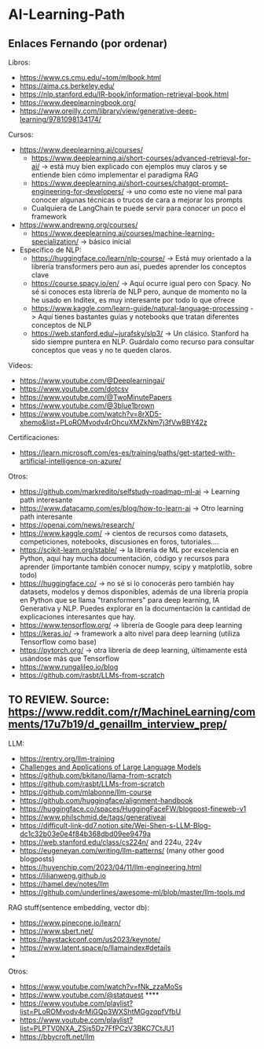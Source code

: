 # AI-Learning-Path

## Enlaces Fernando (por ordenar)
Libros:
- https://www.cs.cmu.edu/~tom/mlbook.html
- https://aima.cs.berkeley.edu/
- https://nlp.stanford.edu/IR-book/information-retrieval-book.html
- https://www.deeplearningbook.org/
- https://www.oreilly.com/library/view/generative-deep-learning/9781098134174/

Cursos:
- https://www.deeplearning.ai/courses/
	- https://www.deeplearning.ai/short-courses/advanced-retrieval-for-ai/ -> está muy bien explicado con ejemplos muy claros y se entiende bien cómo implementar el paradigma RAG
	- https://www.deeplearning.ai/short-courses/chatgpt-prompt-engineering-for-developers/ -> uno como este no viene mal para conocer algunas técnicas o trucos de cara a mejorar los prompts
	- Cualquiera de LangChain te puede servir para conocer un poco el framework
- https://www.andrewng.org/courses/
	- https://www.deeplearning.ai/courses/machine-learning-specialization/ -> básico inicial
- Específico de NLP:
	- https://huggingface.co/learn/nlp-course/ -> Está muy orientado a la librería transformers pero aun así, puedes aprender los conceptos clave
	- https://course.spacy.io/en/ -> Aquí ocurre igual pero con Spacy. No sé si conoces esta librería de NLP pero, aunque de momento no la he usado en Inditex, es muy interesante por todo lo que ofrece
	- https://www.kaggle.com/learn-guide/natural-language-processing -> Aquí tienes bastantes guías y notebooks que tratan diferentes conceptos de NLP
	- https://web.stanford.edu/~jurafsky/slp3/ -> Un clásico. Stanford ha sido siempre puntera en NLP. Guárdalo como recurso para consultar conceptos que veas y no te queden claros.

Vídeos:
- https://www.youtube.com/@Deeplearningai/
- https://www.youtube.com/dotcsv
- https://www.youtube.com/@TwoMinutePapers
- https://www.youtube.com/@3blue1brown
- https://www.youtube.com/watch?v=8rXD5-xhemo&list=PLoROMvodv4rOhcuXMZkNm7j3fVwBBY42z

Certificaciones:
- https://learn.microsoft.com/es-es/training/paths/get-started-with-artificial-intelligence-on-azure/

Otros:
- https://github.com/markredito/selfstudy-roadmap-ml-ai -> Learning path interesante
- https://www.datacamp.com/es/blog/how-to-learn-ai -> Otro learning path interesante
- https://openai.com/news/research/
- https://www.kaggle.com/ -> cientos de recursos como datasets, competiciones, notebooks, discusiones en foros, tutoriales....
- https://scikit-learn.org/stable/ -> la librería de ML por excelencia en Python, aquí hay mucha documentación, código y recursos para aprender (importante también conocer numpy, scipy y matplotlib, sobre todo)
- https://huggingface.co/ -> no sé si lo conocerás pero también hay datasets, modelos y demos disponibles, además de una librería propia en Python que se llama "transformers" para deep learning, IA Generativa y NLP. Puedes explorar en la documentación la cantidad de explicaciones interesantes que hay.
- https://www.tensorflow.org/ -> librería de Google para deep learning
- https://keras.io/ -> framework a alto nivel para deep learning (utiliza Tensorflow como base)
- https://pytorch.org/ -> otra librería de deep learning, últimamente está usándose más que Tensorflow
- https://www.rungalileo.io/blog
- https://github.com/rasbt/LLMs-from-scratch

## TO REVIEW. Source: https://www.reddit.com/r/MachineLearning/comments/17u7b19/d_genaillm_interview_prep/
LLM:
- https://rentry.org/llm-training
- [Challenges and Applications of Large Language Models](https://arxiv.org/abs/2307.10169)
- https://github.com/bkitano/llama-from-scratch
- https://github.com/rasbt/LLMs-from-scratch
- https://github.com/mlabonne/llm-course
- https://github.com/huggingface/alignment-handbook
- https://huggingface.co/spaces/HuggingFaceFW/blogpost-fineweb-v1
- https://www.philschmid.de/tags/generativeai
- https://difficult-link-dd7.notion.site/Wei-Shen-s-LLM-Blog-dc1c32b03e0e4f84b368dbd09ee9479a
- https://web.stanford.edu/class/cs224n/ and 224u, 224v
- https://eugeneyan.com/writing/llm-patterns/ (many other good blogposts)
- https://huyenchip.com/2023/04/11/llm-engineering.html
- https://lilianweng.github.io
- https://hamel.dev/notes/llm
- https://github.com/underlines/awesome-ml/blob/master/llm-tools.md

RAG stuff(sentence embedding, vector db):
- https://www.pinecone.io/learn/
- https://www.sbert.net/
- https://haystackconf.com/us2023/keynote/
- https://www.latent.space/p/llamaindex#details
- 

Otros:
- https://www.youtube.com/watch?v=fNk_zzaMoSs
- https://www.youtube.com/@statquest ****
- https://www.youtube.com/playlist?list=PLoROMvodv4rMiGQp3WXShtMGgzqpfVfbU
- https://www.youtube.com/playlist?list=PLPTV0NXA_ZSjs5Dz7FfPCzV3BKC7CtJU1
- https://bbycroft.net/llm

